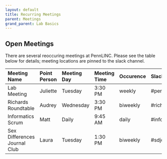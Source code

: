 ```yaml
---
layout: default
title: Recurring Meetings
parent: Meetings
grand_parent: Lab Basics
---
```

 ## Open Meetings

There are several reoccuring meetings at PennLINC. Please see the table below for details; meeting locations are pinned to the slack channel.   

| Meeting Name                 | Point Person | Meeting Day | Meeting Time | Occurence | Slack Channel |
|:-----------------------------|:-------------|:------------|:-------------|:----------|:-------------------------------------|
| Lab Meeting                  | Juliette     | Tuesday     | 3:30 PM      | weekly    | #pennlinc_general |
| Richards Roundtable          | Audrey       | Wednesday   | 3:30 PM      | biweekly  | #richards_roundtable |
| Informatics Scrum            | Matt         | Daily       | 9:45 AM      | daily     | #informatics |
| Sex Differences Journal Club | Laura        | Tuesday     | 1:30 PM      | biweekly  | #sdjc |

